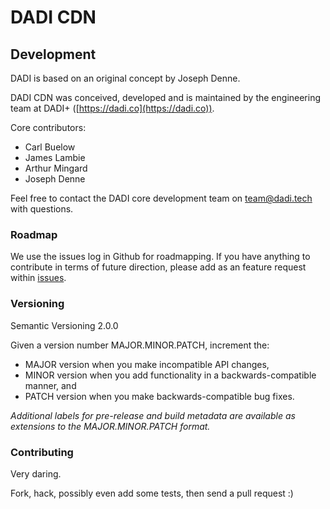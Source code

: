 # DADI CDN

## Development

DADI is based on an original concept by Joseph Denne.

DADI CDN was conceived, developed and is maintained by the engineering team at DADI+ ([https://dadi.co](https://dadi.co)).

Core contributors:

* Carl Buelow
* James Lambie
* Arthur Mingard
* Joseph Denne

Feel free to contact the DADI core development team on team@dadi.tech with questions.

### Roadmap

We use the issues log in Github for roadmapping. If you have anything to contribute in terms of future direction, please add as an feature request within [issues](https://github.com/dadi/cdn/issues).

### Versioning

Semantic Versioning 2.0.0

Given a version number MAJOR.MINOR.PATCH, increment the:

* MAJOR version when you make incompatible API changes,
* MINOR version when you add functionality in a backwards-compatible manner, and
* PATCH version when you make backwards-compatible bug fixes.

_Additional labels for pre-release and build metadata are available as extensions to the MAJOR.MINOR.PATCH format._

### Contributing

Very daring.

Fork, hack, possibly even add some tests, then send a pull request :)
